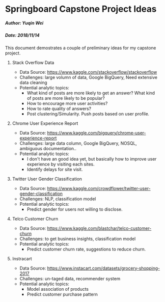 # Springboard Capstone Project Ideas 
##### _Author: 	Yuqin Wei_
##### _Date:	2018/11/14_

This document demostrates a couple of preliminary ideas for my capstone project.

1. Stack Overflow Data
	- Data Source: https://www.kaggle.com/stackoverflow/stackoverflow
	- Challenges: large volumn of data, Google BigQuery, Need extensive data cleaning
	- Potential analytic topics:
		- What kind of posts are more likely to get an answer? What kind of posts are more likely to be popular?
		- How to encourage more user activities?
		- How to rate quality of answers?
		- Post clustering/Simularity. Push posts based on user profile.

2. Chrome User Experience Report
	- Data Source: https://www.kaggle.com/bigquery/chrome-user-experience-report
	- Challenges: large data column, Google BigQuery, NOSQL, ambiguous documentation..
	- Potential analytic topics:
		- I don't have an good idea yet, but basically how to improve user experience by visiting each sites.
		- Identify delays for site visit.

3. Twitter User Gender Classification 
	- Data Source: https://www.kaggle.com/crowdflower/twitter-user-gender-classification
	- Challenges: NLP, classification model
	- Potential analytic topics:
		- Predict gender for users not willing to disclose.

4. Telco Customer Churn
	- Data Source: https://www.kaggle.com/blastchar/telco-customer-churn
	- Challenges: to get business insights, classification model
	- Potential analytic topics:
		- Predict customer churn rate, suggestions to reduce churn.

5. Instracart
	- Data Source: https://www.instacart.com/datasets/grocery-shopping-2017
	- Challenges: un-taged data, recommender system
	- Potential analytic topics:
		- Model association of products
		- Predict customer purchase pattern